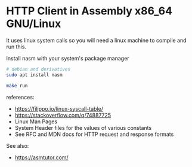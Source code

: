 # HTTP Client in Assembly x86_64 GNU/Linux

It uses linux system calls so you will need a linux machine to compile and run this.

Install nasm with your system's package manager
```bash
# debian and derivatives
sudo apt install nasm

make run
```

references:
- https://filippo.io/linux-syscall-table/
- https://stackoverflow.com/q/74887725
- Linux Man Pages
- System Header files for the values of various constants
- See RFC and MDN docs for HTTP request and response formats

See also:
- https://asmtutor.com/ 
